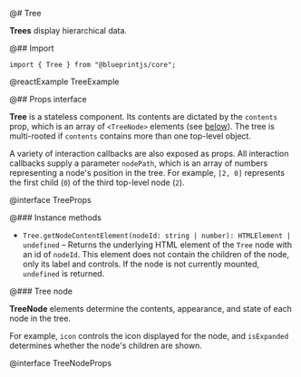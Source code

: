 @# Tree

**Trees** display hierarchical data.

@## Import

```tsx
import { Tree } from "@blueprintjs/core";
```

@reactExample TreeExample

@## Props interface

**Tree** is a stateless component. Its contents are dictated by the `contents` prop, which is an array of `<TreeNode>`
elements (see [below](#components/tree.tree-node)). The tree is multi-rooted if `contents` contains more than one
top-level object.

A variety of interaction callbacks are also exposed as props. All interaction callbacks supply a parameter `nodePath`,
which is an array of numbers representing a node's position in the tree. For example, `[2, 0]` represents the first
child (`0`) of the third top-level node (`2`).

@interface TreeProps

@### Instance methods

-   `Tree.getNodeContentElement(nodeId: string | number): HTMLElement | undefined` &ndash;
    Returns the underlying HTML element of the `Tree` node with an id of `nodeId`.
    This element does not contain the children of the node, only its label and controls.
    If the node is not currently mounted, `undefined` is returned.

@### Tree node

**TreeNode** elements determine the contents, appearance, and state of each node in the tree.

For example, `icon` controls the icon displayed for the node, and `isExpanded` determines whether the node's children
are shown.

@interface TreeNodeProps
